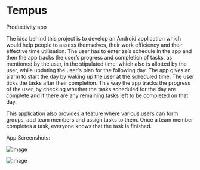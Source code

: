 # Tempus
Productivity app

The idea behind this project is to develop an Android application which would help people to assess themselves, their work efficiency and their effective time utilisation. The user has to enter ze’s schedule in the app and then the app tracks the user’s progress and completion of tasks, as mentioned by the user, in the stipulated time, which also is allotted by the user, while updating the user's plan for the following day. The app gives an alarm to start the day by waking up the user at the scheduled time. The user ticks the tasks after their completion. This way the app tracks the progress of the user, by checking whether the tasks scheduled for the day are complete and if there are any remaining tasks left to be completed on that day. 

                          
This application also provides a feature where various users can form groups, add team members and assign tasks to them. Once a team member completes a task, everyone knows that the task is finished.

App Screenshots:

![image](https://user-images.githubusercontent.com/65809147/210384117-b358a101-d7ce-4505-a067-0ee6d9352299.png)

![image](https://user-images.githubusercontent.com/65809147/210384356-13620843-38f4-45c4-9971-ba06fc63a4fe.png)
